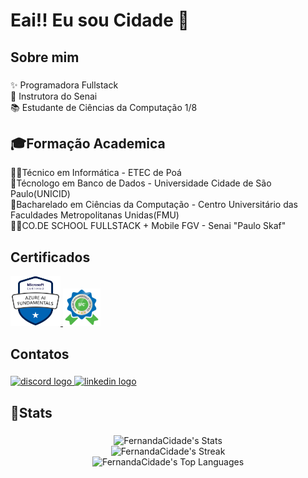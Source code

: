 <h1 align="left">Eai!! Eu sou Cidade 🦾</h1>

###
<h2 align="left">Sobre mim</h2>

###

<p align="left">✨ Programadora Fullstack <br>
  🎯 Instrutora do Senai <br>
  📚 Estudante de Ciências da Computação 1/8</p>

###
<h2>🎓Formação Academica</h2>

👨‍💻Técnico em Informática - ETEC de Poá<br>
🎲Técnologo em Banco de Dados - Universidade Cidade de São Paulo(UNICID)<br>
📖Bacharelado em Ciências da Computação - Centro Universitário das Faculdades Metropolitanas Unidas(FMU) <br>
🧑‍🎓CO.DE SCHOOL FULLSTACK + Mobile FGV - Senai "Paulo Skaf" <br>
###
<h2 align="left">Certificados</h2>

<div align="left">
  <a href="" target="_blank">
    <img src="https://github.com/FernandaCidade/certificado/blob/main/azure-ai-fundamentals-600x600.png" width="80" height="80" alt="certificado"  />
  </a>
   <a href="" target="_blank">
    <img src="https://github.com/FernandaCidade/certificado/blob/main/scrum.png" width="60" height="60" alt="certificado"  />
  </a>

 
 </div>

###


<h2 align="left">Contatos</h2>



###

<div align="left">
  <a href="https://discord.com/invite/cidade6946" target="_blank">
    <img src="https://img.shields.io/static/v1?message=Discord&logo=discord&label=&color=7289DA&logoColor=white&labelColor=&style=for-the-badge" height="25" alt="discord logo"  />
  </a>
  <a href="https://www.linkedin.com/in/fernanda-murciano-cidade-681341255/" target="_blank">
    <img src="https://img.shields.io/static/v1?message=LinkedIn&logo=linkedin&label=&color=0077B5&logoColor=white&labelColor=&style=for-the-badge" height="25" alt="linkedin logo"  />
  </a>

</div>

###


<h2 align="left">🚀Stats</h2>



###


<div align="center">

 ![FernandaCidade's Stats](https://github-readme-stats.vercel.app/api?username=FernandaCidade&theme=cobalt&show_icons=true&hide_border=true&count_private=true)<br>
![FernandaCidade's Streak](https://github-readme-streak-stats.herokuapp.com/?user=FernandaCidade&theme=cobalt&hide_border=true)<br>
![FernandaCidade's Top Languages](https://github-readme-stats.vercel.app/api/top-langs/?username=FernandaCidade&theme=cobalt&show_icons=true&hide_border=true&layout=compact)

</div>
